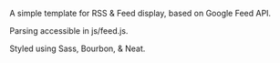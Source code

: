 A simple template for RSS & Feed display, based on Google Feed API.

Parsing accessible in js/feed.js.

Styled using Sass, Bourbon, & Neat.